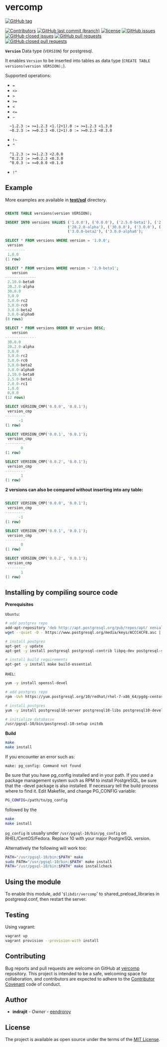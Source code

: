 # vercomp

[![GitHub tag](https://img.shields.io/github/tag/eendroroy/vercomp.svg)](https://github.com/eendroroy/vercomp/tags)

[![Contributors](https://img.shields.io/github/contributors/eendroroy/vercomp.svg)](https://github.com/eendroroy/vercomp/graphs/contributors)
[![GitHub last commit (branch)](https://img.shields.io/github/last-commit/eendroroy/vercomp/master.svg)](https://github.com/eendroroy/vercomp)
[![license](https://img.shields.io/github/license/eendroroy/vercomp.svg)](https://github.com/eendroroy/vercomp/blob/master/LICENSE)
[![GitHub issues](https://img.shields.io/github/issues/eendroroy/vercomp.svg)](https://github.com/eendroroy/vercomp/issues)
[![GitHub closed issues](https://img.shields.io/github/issues-closed/eendroroy/vercomp.svg)](https://github.com/eendroroy/vercomp/issues?q=is%3Aissue+is%3Aclosed)
[![GitHub pull requests](https://img.shields.io/github/issues-pr/eendroroy/vercomp.svg)](https://github.com/eendroroy/vercomp/pulls)
[![GitHub closed pull requests](https://img.shields.io/github/issues-pr-closed/eendroroy/vercomp.svg)](https://github.com/eendroroy/vercomp/pulls?q=is%3Apr+is%3Aclosed)

**`Version`** Data type (`VERSION`) for postgresql.

It enables `Version` to be inserted into tables as data type (`CREATE TABLE versions(version VERSION);`).

Supported operations:
- `=`
- `<>`
- `>`
- `>=`
- `<`
- `<=`
- `~`
```
  ~1.2.3 := >=1.2.3 <1.(2+1).0 := >=1.2.3 <1.3.0
  ~0.2.3 := >=0.2.3 <0.(2+1).0 := >=0.2.3 <0.3.0
```
- `!~`
- `^`
```
  ^1.2.3 := >=1.2.3 <2.0.0
  ^0.2.3 := >=0.2.3 <0.3.0
  ^0.0.3 := >=0.0.0 <0.1.0
```
- `!^`

## Example

More examples are available in **[test/sql](test/sql)** directory.

```sql

CREATE TABLE versions(version VERSION);

INSERT INTO versions VALUES ('1.0.0'), ('0.0.0'), ('2.5.0-beta1'), ('2.0.0-rc1'), ('2.10.0-beta0'), 
                            ('20.2.0-alpha'), ('30.0.0'), ('3.0.0'), ('3.0.0-rc2'), ('3.0.0-rc0'),
                            ('3.0.0-beta2'), ('3.0.0-alpha0');

SELECT * FROM versions WHERE version = '1.0.0';
 version 
---------
 1.0.0
(1 row)

SELECT * FROM versions WHERE version > '2.9-beta1';
   version    
--------------
 2.10.0-beta0
 20.2.0-alpha
 30.0.0
 3.0.0
 3.0.0-rc2
 3.0.0-rc0
 3.0.0-beta2
 3.0.0-alpha0
(8 rows)

SELECT * FROM versions ORDER BY version DESC;
   version    
--------------
 30.0.0
 20.2.0-alpha
 3.0.0
 3.0.0-rc2
 3.0.0-rc0
 3.0.0-beta2
 3.0.0-alpha0
 2.10.0-beta0
 2.5.0-beta1
 2.0.0-rc1
 1.0.0
 0.0.0
(12 rows)

SELECT VERSION_CMP('0.0.0', '0.0.1');
 version_cmp 
---------
      -1
(1 row)

SELECT VERSION_CMP('0.0.1', '0.0.1');
 version_cmp 
---------
       0
(1 row)

SELECT VERSION_CMP('0.0.2', '0.0.1');
 version_cmp 
---------
       1
(1 row)

```

**2 versions can also be compared without inserting into any table:**

```sql

SELECT VERSION_CMP('0.0.0', '0.0.1');
 version_cmp 
---------
      -1
(1 row)

SELECT VERSION_CMP('0.0.1', '0.0.1');
 version_cmp 
---------
       0
(1 row)

SELECT VERSION_CMP('0.0.2', '0.0.1');
 version_cmp 
---------
       1
(1 row)

```

## Installing by compiling source code

**Prerequisites**

`Ubuntu`:

```bash
# add postgres repo
add-apt-repository 'deb http://apt.postgresql.org/pub/repos/apt/ xenial-pgdg main'
wget --quiet -O - https://www.postgresql.org/media/keys/ACCC4CF8.asc | sudo apt-key add -

# install postgres
apt-get -y update
apt-get -y install postgresql postgresql-contrib libpq-dev postgresql-server-dev-all

# install build requirements
apt-get -y install make build-essential
```

`RHEL`:

```bash
yum -y install openssl-devel

# add postgres repo
rpm -Uvh https://yum.postgresql.org/10/redhat/rhel-7-x86_64/pgdg-centos10-10-2.noarch.rpm

# install postgres
yum -y install postgresql10-server postgresql10-libs postgresql10-devel postgresql10-contrib

# initialize databasse
/usr/pgsql-10/bin/postgresql-10-setup initdb
```

**Build**

```bash
make
make install
```

If you encounter an error such as:

```
make: pg_config: Command not found
```

Be sure that you have pg_config installed and in your path. If you used 
a package management system such as RPM to install PostgreSQL, be sure 
that the -devel package is also installed. If necessary tell the build 
process where to find it. Edit Makefile, and change PG_CONFIG variable:

```bash
PG_CONFIG=/path/to/pg_config
```

followed by the

```bash
make
make install
```

`pg_config` is usually under `/usr/pgsql-10/bin/pg_config` on 
RHEL/CentOS/Fedora. Replace 10 with your major PostgreSQL version.

Alternatively the following will work too:

```bash
PATH="/usr/pgsql-10/bin:$PATH" make
sudo PATH="/usr/pgsql-10/bin:$PATH" make install
PATH="/usr/pgsql-10/bin:$PATH" make installcheck
```

## Using the module

To enable this module, add '`$libdir/vercomp`' to 
shared_preload_libraries in postgresql.conf, then restart the server.

## Testing

Using vagrant:

```bash
vagrant up
vagrant provision --provision-with install
```

## Contributing

Bug reports and pull requests are welcome on GitHub at [vercomp](https://github.com/eendroroy/vercomp) repository.
This project is intended to be a safe, welcoming space for collaboration, and contributors are expected to adhere to the [Contributor Covenant](http://contributor-covenant.org) code of conduct.

## Author

* **indrajit** - *Owner* - [eendroroy](https://github.com/eendroroy)

## License

The project is available as open source under the terms of the [MIT License](http://opensource.org/licenses/MIT).
